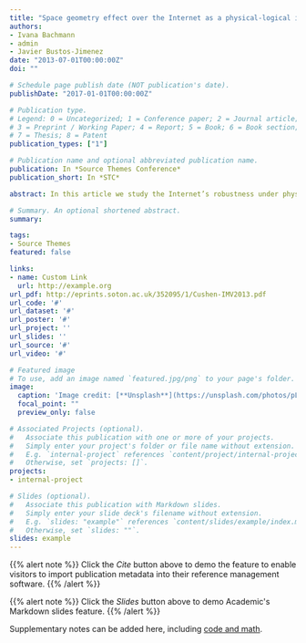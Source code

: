 ```yaml
---
title: "Space geometry effect over the Internet as a physical-logical interdependent network"
authors:
- Ivana Bachmann
- admin
- Javier Bustos-Jimenez
date: "2013-07-01T00:00:00Z"
doi: ""

# Schedule page publish date (NOT publication's date).
publishDate: "2017-01-01T00:00:00Z"

# Publication type.
# Legend: 0 = Uncategorized; 1 = Conference paper; 2 = Journal article;
# 3 = Preprint / Working Paper; 4 = Report; 5 = Book; 6 = Book section;
# 7 = Thesis; 8 = Patent
publication_types: ["1"]

# Publication name and optional abbreviated publication name.
publication: In *Source Themes Conference*
publication_short: In *STC*

abstract: In this article we study the Internet’s robustness under physical node failures, given that the physical layer is built over spaces with geometry/shape restrictions. This is of special interest for countries prone to natural catastrophes, and long and narrow geographies such as Chile and Japan. We model the Internet as an interdependent network composed of the Internet’s physical layer (Internet backbone) and he Internet’s logical layer (Autonomous System level network) coupled. Here, the robustness is tested by measuring the amount of functional nodes on the logical network after randomly removing physical nodes. In this work, we tested six different spatially constrained network models to generate the Internet’s physical layer (Yao graphs, geometric preferential attachment, Erdős-Rényi, n-nearest neighbours, Gabriel graphs, and Modified relative neighbourhood model), and three different geometries with width to lengths ratios going from a square geometry to a Chile-like space geometry. Additionally, we study the relation between the amount of physical edges and the Internet’s robustness. Our findings suggest that both: the edge addition strategy (i.e. the physical network model used) and the amount of physical edges play an important role on the Internet’s robustness. Our results also suggest that Internet based interdependent systems whose robustness is affected by the space geometry (geometry-sensitive) can become more robust by randomly adding few edges. Furthermore, these interdependent systems can become geometry-insensitive after the edge addition, meaning that the robustness of the interdependent system is no longer affected by the space geometry.

# Summary. An optional shortened abstract.
summary: 

tags:
- Source Themes
featured: false

links:
- name: Custom Link
  url: http://example.org
url_pdf: http://eprints.soton.ac.uk/352095/1/Cushen-IMV2013.pdf
url_code: '#'
url_dataset: '#'
url_poster: '#'
url_project: ''
url_slides: ''
url_source: '#'
url_video: '#'

# Featured image
# To use, add an image named `featured.jpg/png` to your page's folder. 
image:
  caption: 'Image credit: [**Unsplash**](https://unsplash.com/photos/pLCdAaMFLTE)'
  focal_point: ""
  preview_only: false

# Associated Projects (optional).
#   Associate this publication with one or more of your projects.
#   Simply enter your project's folder or file name without extension.
#   E.g. `internal-project` references `content/project/internal-project/index.md`.
#   Otherwise, set `projects: []`.
projects:
- internal-project

# Slides (optional).
#   Associate this publication with Markdown slides.
#   Simply enter your slide deck's filename without extension.
#   E.g. `slides: "example"` references `content/slides/example/index.md`.
#   Otherwise, set `slides: ""`.
slides: example
---
```


{{% alert note %}}
Click the *Cite* button above to demo the feature to enable visitors to import publication metadata into their reference management software.
{{% /alert %}}

{{% alert note %}}
Click the *Slides* button above to demo Academic's Markdown slides feature.
{{% /alert %}}

Supplementary notes can be added here, including [code and math](https://sourcethemes.com/academic/docs/writing-markdown-latex/).

